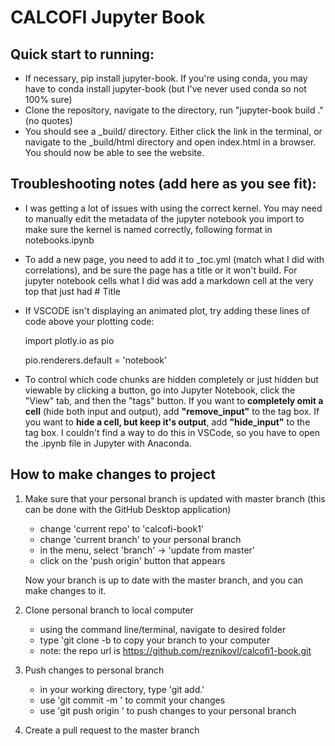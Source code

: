 # CALCOFI Jupyter Book

## Quick start to running: 
- If necessary, pip install jupyter-book. If you're using conda, you may have to conda install jupyter-book (but I've never used conda so not 100% sure)
- Clone the repository, navigate to the directory, run "jupyter-book build ." (no quotes)
- You should see a _build/ directory. Either click the link in the terminal, or navigate to the _build/html directory and open index.html in a browser. You should now be able to see the website.

## Troubleshooting notes (add here as you see fit):
- I was getting a lot of issues with using the correct kernel. You may need to manually edit the metadata of the jupyter notebook you import to make sure the kernel is named correctly, following format in notebooks.ipynb
- To add a new page, you need to add it to _toc.yml (match what I did with correlations), and be sure the page has a title or it won't build. For jupyter notebook cells what I did was add a markdown cell at the very top that just had # Title
- If VSCODE isn't displaying an animated plot, try adding these lines of code above your plotting code:

    import plotly.io as pio
    
    pio.renderers.default = 'notebook'

- To control which code chunks are hidden completely or just hidden but viewable by clicking a button, go into Jupyter Notebook, click the "View" tab, and then the "tags" button. If you want to **completely omit a cell** (hide both input and output), add **"remove_input"** to the tag box. If you want to **hide a cell, but keep it's output**, add **"hide_input"** to the tag box. I couldn't find a way to do this in VSCode, so you have to open the .ipynb file in Jupyter with Anaconda.

## How to make changes to project
1) Make sure that your personal branch is updated with master branch (this can be done with the GitHub Desktop application)
    * change 'current repo' to 'calcofi-book1'
    * change 'current branch' to your personal branch
    * in the menu, select 'branch' -> 'update from master'
    * click on the 'push origin' button that appears 
    
    Now your branch is up to date with the master branch, and you can make changes to it.
2) Clone personal branch to local computer
    * using the command line/terminal, navigate to desired folder
    * type 'git clone -b <your branch name> <repo url> to copy your branch to your computer
    * note: the repo url is https://github.com/reznikovl/calcofi1-book.git
3) Push changes to personal branch
    * in your working directory, type 'git add.'
    * use 'git commit -m <comment about changes>' to commit your changes
    * use 'git push origin <your branch name>' to push changes to your personal branch
4) Create a pull request to the master branch
  

